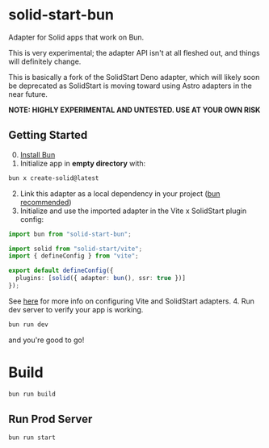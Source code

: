 # solid-start-bun

Adapter for Solid apps that work on Bun.

This is very experimental; the adapter API isn't at all fleshed out, and things will definitely change.

This is basically a fork of the SolidStart Deno adapter, which will likely soon be deprecated as SolidStart is moving toward using Astro adapters in the near future.

**NOTE: HIGHLY EXPERIMENTAL AND UNTESTED. USE AT YOUR OWN RISK**

## Getting Started
0. [Install Bun](https://bun.sh/docs/installation)
1. Initialize app in **empty directory** with:
```bash
bun x create-solid@latest
```
2. Link this adapter as a local dependency in your project ([bun recommended](https://bun.sh/docs/cli/install#local-packages-bun-link))
3. Initialize and use the imported adapter in the Vite x SolidStart plugin config:
```ts
import bun from "solid-start-bun";

import solid from "solid-start/vite";
import { defineConfig } from "vite";

export default defineConfig({
  plugins: [solid({ adapter: bun(), ssr: true })]
});
```
See [here](https://start.solidjs.com/api/vite) for more info on configuring Vite and SolidStart adapters.
4. Run dev server to verify your app is working.
```bash
bun run dev
```
and you're good to go!

# Build
```bash
bun run build
```

## Run Prod Server
```bash
bun run start
```
